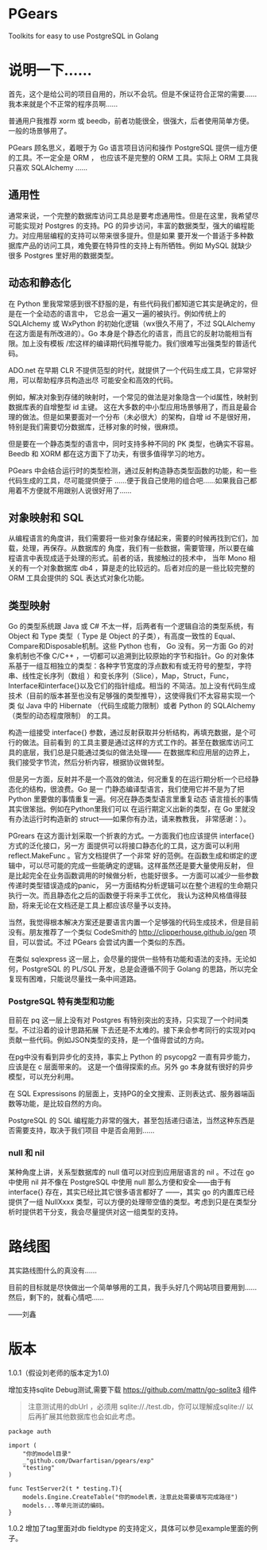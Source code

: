 # PGears

Toolkits for easy to use PostgreSQL in Golang

# 说明一下……

首先，这个是给公司的项目自用的，所以不会坑。但是不保证符合正常的需要……我本来就是个不正常的程序员啊……

普通用户我推荐 xorm 或 beedb，前者功能很全，很强大，后者使用简单方便。一般的场景够用了。

PGears 顾名思义，着眼于为 Go 语言项目访问和操作 PostgreSQL 提供一组方便的工具。不一定全是 ORM ，
也应该不是完整的 ORM 工具。实际上 ORM 工具我只喜欢 SQLAlchemy ……

## 通用性

通常来说，一个完整的数据库访问工具总是要考虑通用性。但是在这里，我希望尽可能实现对 Postgres
的支持。PG 的异步访问，丰富的数据类型，强大的编程能力。对应用层编程的支持可以带来很多提升。但是如果
要开发一个普适于多种数据库产品的访问工具，难免要在特异性的支持上有所牺牲。例如 MySQL 就缺少很多
Postgres 里好用的数据类型。

## 动态和静态化

在 Python 里我常常感到很不舒服的是，有些代码我们都知道它其实是确定的，但是在一个全动态的语言中，
它总会一遍又一遍的被执行。例如传统上的 SQLAlchemy 或 WxPython 的初始化逻辑（wx很久不用了，不过
SQLAlchemy 在这方面是有所改进的）。Go 本身是个静态化的语言，而且它的反射功能相当有限。加上没有模板
/宏这样的编译期代码推导能力。我们很难写出强类型的普适代码。

ADO.net 在早期 CLR 不提供范型的时代，就提供了一个代码生成工具，它非常好用，可以帮助程序员构造出尽
可能安全和高效的代码。

例如，解决对象到存储的映射时，一个常见的做法是对象隐含一个id属性，映射到数据库表的自增整型 id 主键。
这在大多数的中小型应用场景够用了，而且是最合理的做法。但是如果要面对一个分布（未必很大）的架构，自增
id 不是很好用，特别是我们需要切分数据库，迁移对象的时候，很麻烦。

但是要在一个静态类型的语言中，同时支持多种不同的 PK 类型，也确实不容易。Beedb 和 XORM
都在这方面下了功夫，有很多值得学习的地方。

PGears 中会结合运行时的类型检测，通过反射构造静态类型函数的功能，和一些代码生成的工具，尽可能提供便于
……便于我自己使用的组合吧……如果我自己都用着不方便就不用跟别人说很好用了……

## 对象映射和 SQL

从编程语言的角度讲，我们需要将一些对象存储起来，需要的时候再找到它们，加载，处理，再保存。从数据库的
角度，我们有一些数据，需要管理，所以要在编程语言中表现成适于处理的形式。前者的话，我接触过的技术中，
当年 Mono 相关的有一个对象数据库 db4 ，算是走的比较远的。后者对应的是一些比较完整的 ORM
工具会提供的 SQL 表达式对象化功能。

## 类型映射

Go 的类型系统跟 Java 或 C# 不太一样，后两者有一个逻辑自洽的类型系统，有 Object 和 Type 类型（
Type 是 Object 的子类），有高度一致性的 Equal、Compare和Disposable机制。这些 Python 也有，
Go 没有。另一方面 Go 的对象机制也不像 C/C++ ，一切都可以追溯到比较原始的字节和指针。Go
的对象体系基于一组互相独立的类型：各种字节宽度的浮点数和有或无符号的整型，字符串、线性定长序列（数组
）和变长序列（Slice），Map，Struct，Func，Interface和interface{}以及它们的指针组成。相当的
  不简洁。加上没有代码生成技术（目前的版本甚至也没有足够强的类型推导），这使得我们不太容易实现一个类
  似 Java 中的 Hibernate （代码生成能力限制）或者 Python 的 SQLAlchemy（类型的动态程度限制）
  的工具。

构造一组接受 interface{} 参数，通过反射获取并分析结构，再填充数据，是个可行的做法。目前看到
的工具主要是通过这样的方式工作的。甚至在数据库访问工具的底层，我们总是只能通过类似的做法处理——
在数据库和应用层的边界上，我们接受字节流，然后分析内容，根据协议做转型。

但是另一方面，反射并不是一个高效的做法，何况重复的在运行期分析一个已经静态化的结构，很浪费。Go 是一
门静态编译型语言，我们使用它并不是为了把 Python 里要做的事情重复一遍。何况在静态类型语言里重复动态
语言擅长的事情其实很笨拙。例如在Python里我们可以
在运行期定义出新的类型，在 Go 里就没有办法运行时构造新的 struct——如果你有办法，请来教教我，
非常感谢：）。

PGrears 在这方面计划采取一个折衷的方式。一方面我们也应该提供 interface{} 方式的泛化接口，另一方
面提供可以将接口静态化的工具，这方面可以利用 reflect.MakeFunc 。官方文档提供了一个非常
好的范例。在函数生成和绑定的逻辑中，可以尽可能的完成一些能确定的逻辑。这样虽然还是要大量使用反射，
但是比起完全在业务函数调用的时候做分析，也能好很多。一方面可以减少一些参数传递时类型错误造成的panic，
另一方面结构分析逻辑可以在整个进程的生命期只执行一次。而且静态化之后的函数便于将来手工优化，
我认为这种风格值得鼓励，将来无论在文档还是工具上都应该尽量予以支持。

当然，我觉得根本解决方案还是要语言内置一个足够强的代码生成技术，但是目前没有。朋友推荐了一个类似
CodeSmith的 http://clipperhouse.github.io/gen 项目，可以尝试。不过 PGears
会尝试内置一个类似的东西。

在类似 sqlexpress 这一层上，会尽量的提供一些特有功能和语法的支持。无论如何，PostgreSQL 的
PL/SQL 开发，总是会遵循不同于 Golang 的思路，所以完全复现有困难，只能说尽量找一条中间道路。

### PostgreSQL 特有类型和功能

目前在 pq 这一层上没有对 Postgres 有特别突出的支持，只实现了一个时间类型。不过沿着的设计思路拓展
下去还是不太难的。接下来会参考同行的实现对pq贡献一些代码。例如JSON类型的支持，是一个值得尝试的方向。

在pg中没有看到异步化的支持，事实上 Python 的 psycopg2 一直有异步能力，应该是在 c 层面带来的。
这是一个值得探索的点。另外 go 本身就有很好的异步模型，可以充分利用。

在 SQL Expressisons 的层面上，支持PG的全文搜索、正则表达式、服务器端函数等功能，是比较自然的方向。

PostgreSQL 的 SQL 编程能力非常的强大，甚至包括递归语法，当然这种东西是否需要支持，取决于我们项目
中是否会用到……

### null 和 nil

某种角度上讲，关系型数据库的 null 值可以对应到应用层语言的 nil 。不过在 go 中使用 nil 并不像在
PostgreSQL 中使用 null 那么方便和安全——由于有 interface{} 存在，其实已经比其它很多语言都好了
——，其实 go 的内置库已经提供了一组 NullXxxx 类型，可以方便的处理带空值的类型。考虑到只是在类型分
析时提供若干分支，我会尽量提供对这一组类型的支持。

# 路线图

其实路线图什么的真没有……

目前的目标就是尽快做出一个简单够用的工具，我手头好几个网站项目要用到……然后，剩下的，就看心情吧……

——刘鑫<Mars Liu>

# 版本

1.0.1（假设刘老师的版本定为1.0)

增加支持sqlite Debug测试,需要下载 https://github.com/mattn/go-sqlite3 组件

>注意测试用的dbUrl ，必须用 sqlite://./test.db，你可以理解成sqlite:// 以后再扩展其他数据库也会如此考虑。

	package auth

	import (
		"你的model目录"
		_"github.com/Dwarfartisan/pgears/exp"
		"testing"
	)

	func TestServer2(t * testing.T){
		models.Engine.CreateTable("你的model表，注意此处需要填写完成路径")
		models...等单元测试的编码。
	}

1.0.2
增加了tag里面对db fieldtype 的支持定义，具体可以参见example里面的例子。

